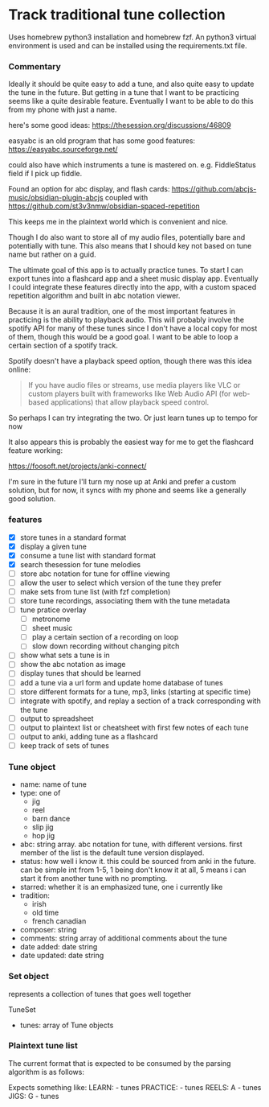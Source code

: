 # Track traditional tune collection

Uses homebrew python3 installation and homebrew fzf.
An python3 virtual environment is used and can be installed using the requirements.txt file.

### Commentary
Ideally it should be quite easy to add a tune, and also quite easy to update the tune in the future. But getting in a tune that I want to be practicing seems like a quite desirable feature. Eventually I want to be able to do this from my phone with just a name.

here's some good ideas: https://thesession.org/discussions/46809

easyabc is an old program that has some good features:
https://easyabc.sourceforge.net/

could also have which instruments a tune is mastered on.
e.g. FiddleStatus field if I pick up fiddle.

Found an option for abc display, and flash cards:
https://github.com/abcjs-music/obsidian-plugin-abcjs
coupled with
https://github.com/st3v3nmw/obsidian-spaced-repetition

This keeps me in the plaintext world which is convenient and nice.

Though I do also want to store all of my audio files, potentially bare and potentially with tune.
This also means that I should key not based on tune name but rather on a guid.

The ultimate goal of this app is to actually practice tunes. To start I can export tunes into a flashcard app and a sheet music display app. Eventually I could integrate these features directly into the app, with a custom spaced repetition algorithm and built in abc notation viewer.

Because it is an aural tradition, one of the most important features in practicing is the ability to playback audio. This will probably involve the spotify API for many of these tunes since I don't have a local copy for most of them, though this would be a good goal. I want to be able to loop a certain section of a spotify track.

Spotify doesn't have a playback speed option, though there was this idea online:

> If you have audio files or streams, use media players like VLC or custom players built with frameworks like Web Audio API (for web-based applications) that allow playback speed control.

So perhaps I can try integrating the two. Or just learn tunes up to tempo for now

It also appears this is probably the easiest way for me to get the flashcard feature working:

https://foosoft.net/projects/anki-connect/

I'm sure in the future I'll turn my nose up at Anki and prefer a custom solution, but for now, it syncs with my phone and seems like a generally good solution.

### features
- [x] store tunes in a standard format
- [x] display a given tune
- [x] consume a tune list with standard format
- [x] search thesession for tune melodies
- [ ] store abc notation for tune for offline viewing
- [ ] allow the user to select which version of the tune they prefer
- [ ] make sets from tune list (with fzf completion)
- [ ] store tune recordings, associating them with the tune metadata
- [ ] tune pratice overlay
  - [ ] metronome
  - [ ] sheet music
  - [ ] play a certain section of a recording on loop
  - [ ] slow down recording without changing pitch
- [ ] show what sets a tune is in
- [ ] show the abc notation as image
- [ ] display tunes that should be learned
- [ ] add a tune via a url form and update home database of tunes
- [ ] store different formats for a tune, mp3, links (starting at specific time)
- [ ] integrate with spotify, and replay a section of a track corresponding with the tune
- [ ] output to spreadsheet
- [ ] output to plaintext list or cheatsheet with first few notes of each tune
- [ ] output to anki, adding tune as a flashcard
- [ ] keep track of sets of tunes

### Tune object

- name: name of tune
- type: one of
    - jig
    - reel
    - barn dance
    - slip jig
    - hop jig
- abc: string array. abc notation for tune, with different versions. first member of the list is the default tune version displayed.
- status: how well i know it. this could be sourced from anki in the future. can be simple int from 1-5, 1 being don't know it at all, 5 means i can start it from another tune with no prompting.
- starred: whether it is an emphasized tune, one i currently like
- tradition:
    - irish
    - old time
    - french canadian
- composer: string
- comments: string array of additional comments about the tune
- date added: date string
- date updated: date string

### Set object
represents a collection of tunes that goes well together

TuneSet
- tunes: array of Tune objects

### Plaintext tune list

The current format that is expected to be consumed by the parsing algorithm is as follows:

Expects something like:
LEARN:
    - tunes
PRACTICE:
    - tunes
REELS:
A
    - tunes
JIGS:
G
    - tunes